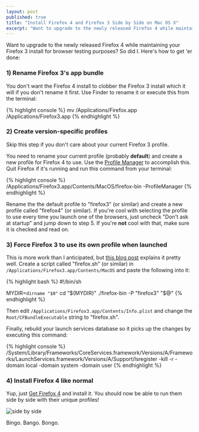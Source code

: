 ```yaml
---
layout: post
published: true
title: "Install Firefox 4 and Firefox 3 Side by Side on Mac OS X"
excerpt: "Want to upgrade to the newly released Firefox 4 while maintaining your Firefox 3 install for browser testing purposes? So did I. Here's how to get 'er done"
---
```


Want to upgrade to the newly released Firefox 4 while maintaining your Firefox 3 install for browser testing purposes? So did I. Here's how to get 'er done:

### 1) Rename Firefox 3's app bundle

You don't want the Firefox 4 install to clobber the Firefox 3 install which it will if you don't rename it first. Use Finder to rename it or execute this from the terminal:

{% highlight console %}
mv /Applications/Firefox.app /Applications/Firefox3.app
{% endhighlight %}

### 2) Create version-specific profiles

Skip this step if you don't care about your current Firefox 3 profile.

You need to rename your current profile (probably **default**) and create a new profile for Firefox 4 to use. Use the [Profile Manager][manager] to accomplish this. Quit Firefox if it's running and run this command from your terminal:

{% highlight console %}
/Applications/Firefox3.app/Contents/MacOS/firefox-bin -ProfileManager
{% endhighlight %}

Rename the the default profile to "firefox3" (or similar) and create a new profile called "firefox4" (or similar). If you're cool with selecting the profile to use every time you launch one of the browsers, just uncheck "Don't ask at startup" and jump down to step 5. If you're **not** cool with that, make sure it is checked and read on.

### 3) Force Firefox 3 to use its own profile when launched

This is more work than I anticipated, but [this blog post][forceprofile] explains it pretty well. Create a script called "firefox.sh" (or similar) in `/Applications/Firefox3.app/Contents/MacOS` and paste the following into it:

{% highlight bash %}
#!/bin/sh

MYDIR=`dirname "$0"`
cd "${MYDIR}"
./firefox-bin -P "firefox3" "$@"
{% endhighlight %}

Then edit `/Applications/Firefox3.app/Contents/Info.plist` and change the `Root/CFBundleExecutable` string to "firefox.sh".

Finally, rebuild your launch services database so it picks up the changes by executing this command:

{% highlight console %}
/System/Library/Frameworks/CoreServices.framework/Versions/A/Frameworks/LaunchServices.framework/Versions/A/Support/lsregister -kill -r -domain local -domain system -domain user
{% endhighlight %}

### 4) Install Firefox 4 like normal

Yup, just [Get Firefox 4][getfirefox] and install it. You should now be able to run them side by side with their unique profiles!

![side by side][sidebyside]

Bingo. Bango. Bongo.

[manager]:http://support.mozilla.com/en-US/kb/Managing%20profiles
[forceprofile]:http://nxsy.org/firefox-30b4-and-multiple-firefox-versions-on-os-x
[getfirefox]:http://getfirefox.com
[sidebyside]:http://jerodsanto.net/drop/firefox-3-and-4-20110323-093818.png "Firefox 3 and Firefox 4 side by side"

